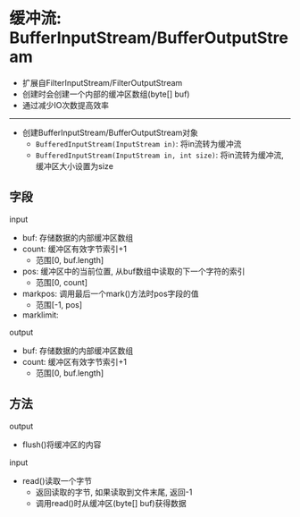 # 缓冲流: BufferInputStream/BufferOutputStream

- 扩展自FilterInputStream/FilterOutputStream
- 创建时会创建一个内部的缓冲区数组(byte[] buf)
- 通过减少IO次数提高效率

***

- 创建BufferInputStream/BufferOutputStream对象
  - `BufferedInputStream(InputStream in)`: 将in流转为缓冲流
  - `BufferedInputStream(InputStream in, int size)`: 将in流转为缓冲流, 缓冲区大小设置为size

## 字段

input

- buf: 存储数据的内部缓冲区数组
- count: 缓冲区有效字节索引+1
  - 范围[0, buf.length]
- pos: 缓冲区中的当前位置, 从buf数组中读取的下一个字符的索引
  - 范围[0, count]
- markpos: 调用最后一个mark()方法时pos字段的值
  - 范围[-1, pos]
- marklimit:

output

- buf: 存储数据的内部缓冲区数组
- count: 缓冲区有效字节索引+1
  - 范围[0, buf.length]

## 方法

output

- flush()将缓冲区的内容

input

- read()读取一个字节
  - 返回读取的字节, 如果读取到文件末尾, 返回-1
  - 调用read()时从缓冲区(byte[] buf)获得数据